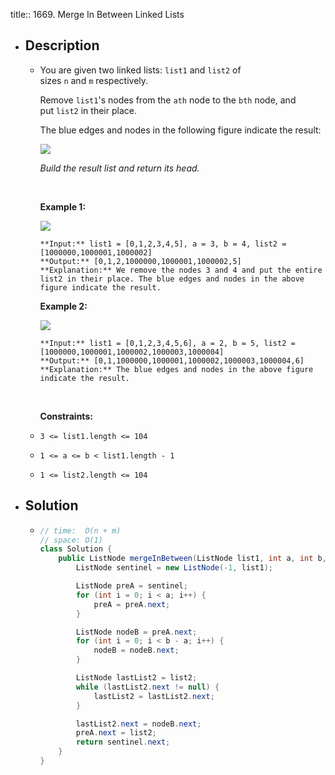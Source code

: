 title:: 1669. Merge In Between Linked Lists

- ## Description
	- You are given two linked lists: `list1` and `list2` of sizes `n` and `m` respectively.
	  
	  Remove `list1`'s nodes from the `ath` node to the `bth` node, and put `list2` in their place.
	  
	  The blue edges and nodes in the following figure indicate the result:
	  
	  ![](https://assets.leetcode.com/uploads/2020/11/05/fig1.png)
	  
	  *Build the result list and return its head.*
	  
	   
	  
	  **Example 1:**
	  
	  ![](https://assets.leetcode.com/uploads/2020/11/05/merge_linked_list_ex1.png)
	  
	  ```
	  **Input:** list1 = [0,1,2,3,4,5], a = 3, b = 4, list2 = [1000000,1000001,1000002]
	  **Output:** [0,1,2,1000000,1000001,1000002,5]
	  **Explanation:** We remove the nodes 3 and 4 and put the entire list2 in their place. The blue edges and nodes in the above figure indicate the result.
	  ```
	  
	  **Example 2:**
	  
	  ![](https://assets.leetcode.com/uploads/2020/11/05/merge_linked_list_ex2.png)
	  
	  ```
	  **Input:** list1 = [0,1,2,3,4,5,6], a = 2, b = 5, list2 = [1000000,1000001,1000002,1000003,1000004]
	  **Output:** [0,1,1000000,1000001,1000002,1000003,1000004,6]
	  **Explanation:** The blue edges and nodes in the above figure indicate the result.
	  ```
	  
	   
	  
	  **Constraints:**
	- `3 <= list1.length <= 104`
	- `1 <= a <= b < list1.length - 1`
	- `1 <= list2.length <= 104`
- ## Solution
	- ```java
	  // time:  O(n + m)
	  // space: O(1)
	  class Solution {
	      public ListNode mergeInBetween(ListNode list1, int a, int b, ListNode list2) {
	          ListNode sentinel = new ListNode(-1, list1);
	  
	          ListNode preA = sentinel;
	          for (int i = 0; i < a; i++) {
	              preA = preA.next;
	          }
	  
	          ListNode nodeB = preA.next;
	          for (int i = 0; i < b - a; i++) {
	              nodeB = nodeB.next;
	          }
	  
	          ListNode lastList2 = list2;
	          while (lastList2.next != null) {
	              lastList2 = lastList2.next;
	          }
	  
	          lastList2.next = nodeB.next;
	          preA.next = list2;
	          return sentinel.next; 
	      }
	  }
	  ```